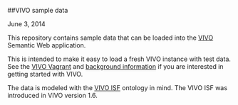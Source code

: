 ##VIVO sample data

June 3, 2014

This repository contains sample data that can be loaded into the [VIVO](http://vivoweb.org/) Semantic Web application.

This is intended to make it easy to load a fresh VIVO instance with test data.  See the [VIVO Vagrant](https://github.com/lawlesst/vivo-vagrant) and [background information](https://wiki.duraspace.org/display/VIVO/Learning+about+VIVO) if you are interested in getting started with VIVO.

The data is modeled with the [VIVO ISF](https://wiki.duraspace.org/display/VIVO/VIVO-ISF+Ontology) ontology in mind.  The VIVO ISF was introduced in VIVO version 1.6.

